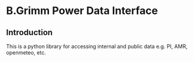 # B.Grimm Power Data Interface


## Introduction

This is a python library for accessing internal and public data e.g. PI, AMR, openmeteo, etc.


